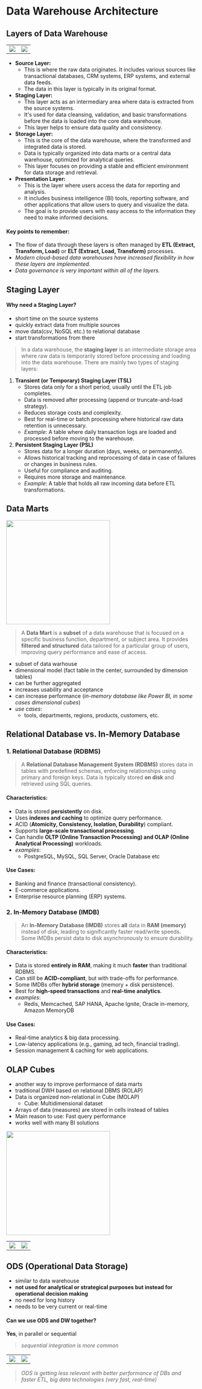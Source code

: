 # Data Warehouse Architecture

## Layers of Data Warehouse

<table>
    <tr>
        <td>
            <img src="https://github.com/user-attachments/assets/f1c96757-f938-4a96-8e62-132146527ab0">
        </td>
        <td>
            <img src="https://github.com/user-attachments/assets/10fb54fb-637b-4cb6-b8ae-729fae98a435">
        </td>
    </tr>
</table>

- **Source Layer:**
  - This is where the raw data originates. It includes various sources like transactional databases, CRM systems, ERP systems, and external data feeds.
  - The data in this layer is typically in its original format.
- **Staging Layer:**
  - This layer acts as an intermediary area where data is extracted from the source systems.
  - It's used for data cleansing, validation, and basic transformations before the data is loaded into the core data warehouse.
  - This layer helps to ensure data quality and consistency.
- **Storage Layer:**
  - This is the core of the data warehouse, where the transformed and integrated data is stored.
  - Data is typically organized into data marts or a central data warehouse, optimized for analytical queries.
  - This layer focuses on providing a stable and efficient environment for data storage and retrieval.
- **Presentation Layer:**
  - This is the layer where users access the data for reporting and analysis.
  - It includes business intelligence (BI) tools, reporting software, and other applications that allow users to query and visualize the data.
  - The goal is to provide users with easy access to the information they need to make informed decisions.

#### Key points to remember:

- The flow of data through these layers is often managed by **ETL (Extract, Transform, Load)** or **ELT (Extract, Load, Transform)** processes.
- _Modern cloud-based data warehouses have increased flexibility in how these layers are implemented._
- _Data governance is very important within all of the layers._

## Staging Layer

#### Why need a Staging Layer?

- short time on the source systems
- quickly extract data from multiple sources
- move data(csv, NoSQL etc.) to relational database
- start transformations from there

> In a data warehouse, the **staging layer** is an intermediate storage area where raw data is temporarily stored before processing and loading into the data warehouse. There are mainly two types of staging layers:

1. **Transient (or Temporary) Staging Layer (TSL)**
   - Stores data only for a short period, usually until the ETL job completes.
   - Data is removed after processing (append or truncate-and-load strategy).
   - Reduces storage costs and complexity.
   - Best for real-time or batch processing where historical raw data retention is unnecessary.
   - _Example_: A table where daily transaction logs are loaded and processed before moving to the warehouse.
2. **Persistent Staging Layer (PSL)**
   - Stores data for a longer duration (days, weeks, or permanently).
   - Allows historical tracking and reprocessing of data in case of failures or changes in business rules.
   - Useful for compliance and auditing.
   - Requires more storage and maintenance.
   - _Example_: A table that holds all raw incoming data before ETL transformations.

## Data Marts

<p>
    <img src="https://github.com/user-attachments/assets/0fca9965-2d05-4bf8-a14d-b05c52fb9ac4" height=275>
</p>

> A **Data Mart** is a **subset** of a data warehouse that is focused on a specific business function, department, or subject area. It provides **filtered and structured** data tailored for a particular group of users, improving query performance and ease of access.

- subset of data warhouse
- dimensional model (fact table in the center, surrounded by dimension tables)
- can be further aggregated
- increases usability and acceptance
- can increase performance (_in-memory database like Power BI, in some cases dimensional cubes_)
- _use cases_:
  - tools, departments, regions, products, customers, etc.

## Relational Database vs. In-Memory Database

### 1. Relational Database (RDBMS)

> A **Relational Database Management System (RDBMS)** stores data in tables with predefined schemas, enforcing relationships using primary and foreign keys. Data is typically stored **on disk** and retrieved using SQL queries.

#### Characteristics:

- Data is stored **persistently** on disk.
- Uses **indexes and caching** to optimize query performance.
- ACID (**Atomicity, Consistency, Isolation, Durability**) compliant.
- Supports **large-scale transactional processing**.
- Can handle **OLTP (Online Transaction Processing) and OLAP (Online Analytical Processing)** workloads.
- _examples_:
  - PostgreSQL, MySQL, SQL Server, Oracle Database etc

#### Use Cases:

- Banking and finance (transactional consistency).
- E-commerce applications.
- Enterprise resource planning (ERP) systems.

### 2. In-Memory Database (IMDB)

> An **In-Memory Database (IMDB)** stores **all** data in **RAM (memory)** instead of disk, leading to significantly faster read/write speeds. Some IMDBs persist data to disk asynchronously to ensure durability.

#### Characteristics:

- Data is stored **entirely in RAM**, making it much **faster** than traditional RDBMS.
- Can still be **ACID-compliant**, but with trade-offs for performance.
- Some IMDBs offer **hybrid storage** (memory + disk persistence).
- Best for **high-speed transactions** and **real-time analytics**.
- _examples_:
  - Redis, Memcached, SAP HANA, Apache Ignite, Oracle in-memory, Amazon MemoryDB

#### Use Cases:

- Real-time analytics & big data processing.
- Low-latency applications (e.g., gaming, ad tech, financial trading).
- Session management & caching for web applications.

## OLAP Cubes

- another way to improve performance of data marts
- traditional DWH based on relational DBMS (ROLAP)
- Data is organized non-relational in Cube (MOLAP)
  - Cube: Multidimensional dataset
- Arrays of data (measures) are stored in cells instead of tables
- Main reason to use: Fast query performance
- works well with many BI solutions

<p>
    <img src="https://github.com/user-attachments/assets/7b8104d8-3667-450c-98de-1d8ee063820f" height=275>
</p>

<table>
    <tr>
        <td>
            <img src="https://github.com/user-attachments/assets/58f089fc-d0fb-408a-aec3-25055183e8d3">
        </td>
        <td>
            <img src="https://github.com/user-attachments/assets/dac00e69-0e4f-4066-86db-c725480bf043">
        </td>
    </tr>
</table>

## ODS (Operational Data Storage)

- similar to data warehouse
- **not used for analytical or strategical purposes but instead for operational decision making**
- no need for long history
- needs to be very current or real-time

#### Can we use ODS and DW together?

**Yes**, in parallel or sequential

> _sequential integration is more common_

<table>
    <tr>
        <td>
            <img src="https://github.com/user-attachments/assets/a151f1af-08df-4f36-9926-e198210a5a3d">
        </td>
        <td>
            <img src="https://github.com/user-attachments/assets/72a1b678-b747-4ba7-80af-fead7d49d10b">
        </td>
    </tr>
</table>

> _ODS is getting less relevant with better performance of DBs and faster ETL, big data technologies (very fast, real-time)_
